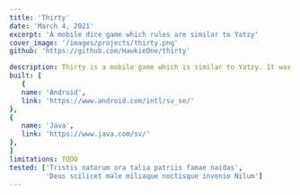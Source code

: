 ```yaml
---
title: 'Thirty'
date: 'March 4, 2021'
excerpt: 'A mobile dice game which rules are similar to Yatzy'
cover_image: '/images/projects/thirty.png'
github: 'https://github.com/HawkieOne/thirty'

description: Thirty is a mobile game which is similar to Yatzy. It was my very first application made on Android. The app is very simple but I am still very proud of it since it had some fancy function like color coding of the results. The app is made in Java with Android Studio.
built: [
   {
   name: 'Android',
   link: 'https://www.android.com/intl/sv_se/'
},
{
   name: 'Java',
   link: 'https://www.java.com/sv/'
},
]
limitations: TODO
tested: ['Tristis natorum ora talia patriis famae naidas',
         'Deus scilicet male miliaque noctisque invenio Nilum']
---
```



